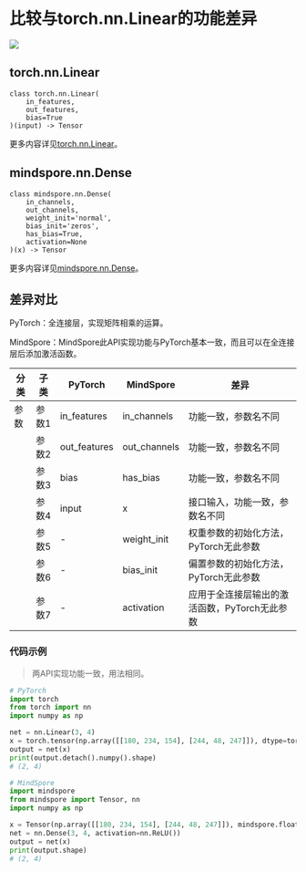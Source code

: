 # 比较与torch.nn.Linear的功能差异

<a href="https://gitee.com/mindspore/docs/blob/r2.0.0-alpha/docs/mindspore/source_zh_cn/note/api_mapping/pytorch_diff/Dense.md" target="_blank"><img src="https://mindspore-website.obs.cn-north-4.myhuaweicloud.com/website-images/master/resource/_static/logo_source.png"></a>

## torch.nn.Linear

```text
class torch.nn.Linear(
    in_features,
    out_features,
    bias=True
)(input) -> Tensor
```

更多内容详见[torch.nn.Linear](https://pytorch.org/docs/1.8.1/generated/torch.nn.Linear.html)。

## mindspore.nn.Dense

```text
class mindspore.nn.Dense(
    in_channels,
    out_channels,
    weight_init='normal',
    bias_init='zeros',
    has_bias=True,
    activation=None
)(x) -> Tensor
```

更多内容详见[mindspore.nn.Dense](https://www.mindspore.cn/docs/zh-CN/r2.0.0-alpha/api_python/nn/mindspore.nn.Dense.html)。

## 差异对比

PyTorch：全连接层，实现矩阵相乘的运算。

MindSpore：MindSpore此API实现功能与PyTorch基本一致，而且可以在全连接层后添加激活函数。

| 分类 | 子类  | PyTorch      | MindSpore    | 差异                         |
| ---- | ----- | ------------ | ------------ | ---------------------------- |
| 参数 | 参数1 | in_features  | in_channels  | 功能一致，参数名不同                          |
|      | 参数2 | out_features | out_channels | 功能一致，参数名不同                        |
|      | 参数3 | bias         | has_bias     | 功能一致，参数名不同        |
|      | 参数4 | input | x | 接口输入，功能一致，参数名不同|
|      | 参数5 | -             | weight_init  | 权重参数的初始化方法，PyTorch无此参数         |
|      | 参数6 | -             | bias_init    | 偏置参数的初始化方法，PyTorch无此参数           |
|      | 参数7 | -             | activation   | 应用于全连接层输出的激活函数，PyTorch无此参数   |

### 代码示例

> 两API实现功能一致，用法相同。

```python
# PyTorch
import torch
from torch import nn
import numpy as np

net = nn.Linear(3, 4)
x = torch.tensor(np.array([[180, 234, 154], [244, 48, 247]]), dtype=torch.float)
output = net(x)
print(output.detach().numpy().shape)
# (2, 4)

# MindSpore
import mindspore
from mindspore import Tensor, nn
import numpy as np

x = Tensor(np.array([[180, 234, 154], [244, 48, 247]]), mindspore.float32)
net = nn.Dense(3, 4, activation=nn.ReLU())
output = net(x)
print(output.shape)
# (2, 4)
```